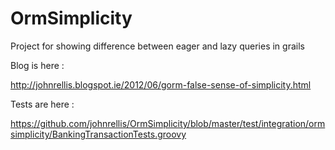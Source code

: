 OrmSimplicity
=============

Project for showing difference between eager and lazy queries in grails

Blog is here :

http://johnrellis.blogspot.ie/2012/06/gorm-false-sense-of-simplicity.html

Tests are here :

https://github.com/johnrellis/OrmSimplicity/blob/master/test/integration/ormsimplicity/BankingTransactionTests.groovy
